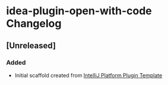 <!-- Keep a Changelog guide -> https://keepachangelog.com -->

# idea-plugin-open-with-code Changelog

## [Unreleased]
### Added
- Initial scaffold created from [IntelliJ Platform Plugin Template](https://github.com/JetBrains/intellij-platform-plugin-template)
